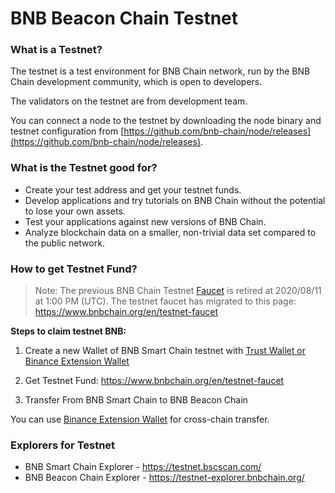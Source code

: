 
# BNB Beacon Chain Testnet

### What is a Testnet?

The testnet is a test environment for BNB Chain network, run by the BNB Chain development community, which is open to developers.

The validators on the testnet are from development team.

You can connect a node to the testnet by downloading the node binary and testnet configuration from [https://github.com/bnb-chain/node/releases](https://github.com/bnb-chain/node/releases).

### What is the Testnet good for?

- Create your test address and get your testnet funds.
- Develop applications and try tutorials on BNB Chain without the potential to lose your own assets.
- Test your applications against new versions of BNB Chain.
- Analyze blockchain data on a smaller, non-trivial data set compared to the public network.

### How to get Testnet Fund?

> Note: The previous BNB Chain Testnet [Faucet](https://www.binance.com/en/dex/testnet/address) is retired at 2020/08/11 at 1:00 PM (UTC). The testnet faucet has migrated to this page: <https://www.bnbchain.org/en/testnet-faucet>

**Steps to claim testnet BNB:**

1. Create a new Wallet of BNB Smart Chain testnet with [Trust Wallet or Binance Extension Wallet](https://docs.bnbchain.org/docs/Wallet#supported-wallets)

2. Get Testnet Fund: https://www.bnbchain.org/en/testnet-faucet

3. Transfer From BNB Smart Chain to BNB Beacon Chain

You can use [Binance Extension Wallet](https://docs.bnbchain.org/docs/bnb-chain-wallet#transfer-testnet-bnb-from-bsc-to-bc) for cross-chain transfer.


### Explorers for Testnet
* BNB Smart Chain Explorer - https://testnet.bscscan.com/
* BNB Beacon Chain Explorer - https://testnet-explorer.bnbchain.org/

